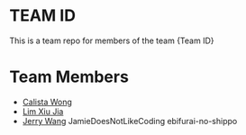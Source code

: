 # TEAM ID
This is a team repo for members of the team {Team ID}

# Team Members
* [Calista Wong](members/calistaWong.md)
* [Lim Xiu Jia](members/xiujiaLim.md)
* [Jerry Wang](/members/JerryWang.md)
JamieDoesNotLikeCoding
ebifurai-no-shippo

